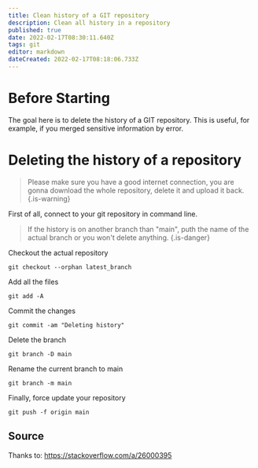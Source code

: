 ```yaml
---
title: Clean history of a GIT repository
description: Clean all history in a repository
published: true
date: 2022-02-17T08:30:11.640Z
tags: git
editor: markdown
dateCreated: 2022-02-17T08:18:06.733Z
---
```


# Before Starting

The goal here is to delete the history of a GIT repository.
This is useful, for example, if you merged sensitive information by error.

# Deleting the history of a repository

> Please make sure you have a good internet connection, you are gonna download the whole repository, delete it and upload it back.
{.is-warning}


First of all, connect to your git repository in command line.

> If the history is on another branch than "main", puth the name of the actual branch or you won't delete anything.
{.is-danger}

Checkout the actual repository
```
git checkout --orphan latest_branch
```

Add all the files
```
git add -A
```

Commit the changes
```
git commit -am "Deleting history"
```

Delete the branch

```
git branch -D main
```



Rename the current branch to main
```
git branch -m main
```

Finally, force update your repository
```
git push -f origin main
```


## Source
Thanks to: https://stackoverflow.com/a/26000395